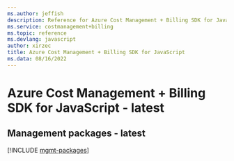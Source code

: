 ```yaml
---
ms.author: jeffish
description: Reference for Azure Cost Management + Billing SDK for JavaScript
ms.service: costmanagement+billing
ms.topic: reference
ms.devlang: javascript
author: xirzec
title: Azure Cost Management + Billing SDK for JavaScript
ms.data: 08/16/2022
---
```

# Azure Cost Management + Billing SDK for JavaScript - latest

## Management packages - latest
[!INCLUDE [mgmt-packages](cost-management-+-billing-mgmt-index.md)]